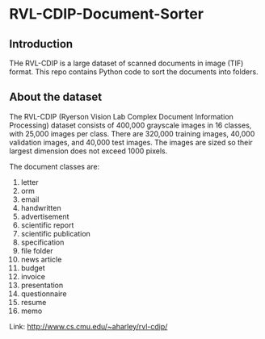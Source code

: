 # RVL-CDIP-Document-Sorter

## Introduction 
THe RVL-CDIP is a large dataset of scanned documents in image (TIF) format. This repo contains Python code to sort the documents into folders. 

## About the dataset 
The RVL-CDIP (Ryerson Vision Lab Complex Document Information Processing) dataset consists of 400,000 grayscale images in 16 classes, with 25,000 images per class. There are 320,000 training images, 40,000 validation images, and 40,000 test images. The images are sized so their largest dimension does not exceed 1000 pixels.

The document classes are: 

1. letter
2. orm
3. email
4. handwritten
5. advertisement
6. scientific report
7. scientific publication
8. specification
9. file folder
10. news article
11. budget
12. invoice
13. presentation
14. questionnaire
15. resume
16. memo

Link: http://www.cs.cmu.edu/~aharley/rvl-cdip/



